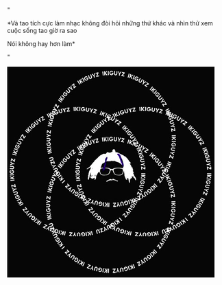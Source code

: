 "

*Và tao tích cực làm nhạc không đòi hỏi những thứ khác và nhìn thử xem cuộc sống tao giờ ra sao

Nói không hay hơn làm*

"

![](./ikigai_robber.png)
